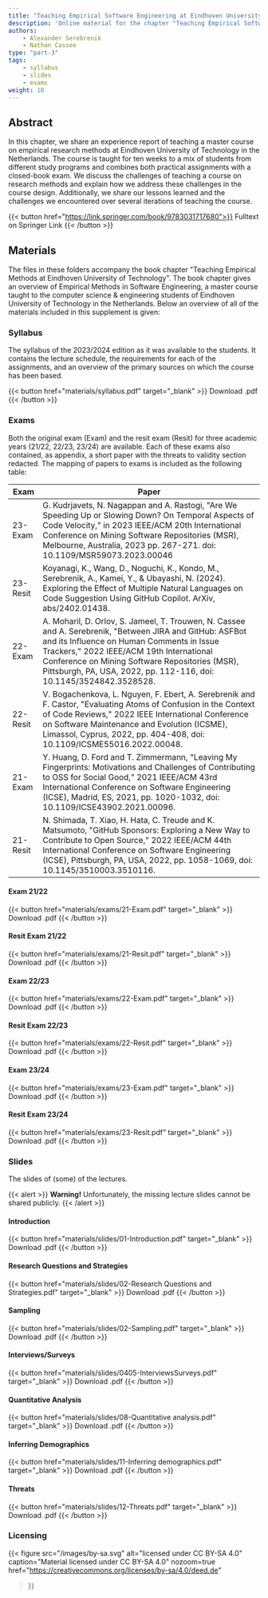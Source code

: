 ```yaml
---
title: "Teaching Empirical Software Engineering at Eindhoven University of Technology"
description: 'Online material for the chapter "Teaching Empirical Software Engineering at Eindhoven University of Technology"'
authors:
    - Alexander Serebrenik
    - Nathan Cassee
type: "part-3"
tags:
    - syllabus
    - slides
    - exams
weight: 10
---
```


## Abstract

In this chapter, we share an experience report of teaching a master course on empirical research methods at Eindhoven University of Technology in the Netherlands. The course is taught for ten weeks to a mix of students from different study programs and combines both practical assignments with a closed-book exam. We discuss the challenges of teaching a course on research methods and explain how we address these challenges in the course design. Additionally, we share our lessons learned and the challenges we encountered over several iterations of teaching the course.

{{< button href="https://link.springer.com/book/9783031717680">}}
Fulltext on Springer Link
{{< /button >}}

## Materials

The files in these folders accompany the book chapter "Teaching Empirical Methods at Eindhoven University of Technology". The book chapter gives an overview of Empirical Methods in Software Engineering, a master course taught to the computer science & engineering students of Eindhoven University of Technology in the Netherlands. Below an overview of all of the materials included in this supplement is given: 

### Syllabus

The syllabus of the 2023/2024 edition as it was available to the students. It contains the lecture schedule, the requirements for each of the assignments, and an overview of the primary sources on which the course has been based. 

{{< button href="materials/syllabus.pdf" target="_blank" >}}
Download .pdf
{{< /button >}}

### Exams

Both the original exam (Exam) and the resit exam (Resit) for three academic years (21/22, 22/23, 23/24) are available. Each of these exams also contained, as appendix, a short paper with the threats to validity section redacted. The mapping of papers to exams is included as the following table:

| Exam | Paper |
| --- | --- |
| 23-Exam | G. Kudrjavets, N. Nagappan and A. Rastogi, "Are We Speeding Up or Slowing Down? On Temporal Aspects of Code Velocity," in 2023 IEEE/ACM 20th International Conference on Mining Software Repositories (MSR), Melbourne, Australia, 2023 pp. 267-271. doi: 10.1109/MSR59073.2023.00046 |
| 23-Resit | Koyanagi, K., Wang, D., Noguchi, K., Kondo, M., Serebrenik, A., Kamei, Y., & Ubayashi, N. (2024). Exploring the Effect of Multiple Natural Languages on Code Suggestion Using GitHub Copilot. ArXiv, abs/2402.01438.|
| 22-Exam | A. Moharil, D. Orlov, S. Jameel, T. Trouwen, N. Cassee and A. Serebrenik, "Between JIRA and GitHub: ASFBot and its Influence on Human Comments in Issue Trackers," 2022 IEEE/ACM 19th International Conference on Mining Software Repositories (MSR), Pittsburgh, PA, USA, 2022, pp. 112-116, doi: 10.1145/3524842.3528528. |
| 22-Resit | V. Bogachenkova, L. Nguyen, F. Ebert, A. Serebrenik and F. Castor, "Evaluating Atoms of Confusion in the Context of Code Reviews," 2022 IEEE International Conference on Software Maintenance and Evolution (ICSME), Limassol, Cyprus, 2022, pp. 404-408, doi: 10.1109/ICSME55016.2022.00048. |
| 21-Exam | Y. Huang, D. Ford and T. Zimmermann, "Leaving My Fingerprints: Motivations and Challenges of Contributing to OSS for Social Good," 2021 IEEE/ACM 43rd International Conference on Software Engineering (ICSE), Madrid, ES, 2021, pp. 1020-1032, doi: 10.1109/ICSE43902.2021.00096. |
| 21-Resit| N. Shimada, T. Xiao, H. Hata, C. Treude and K. Matsumoto, "GitHub Sponsors: Exploring a New Way to Contribute to Open Source," 2022 IEEE/ACM 44th International Conference on Software Engineering (ICSE), Pittsburgh, PA, USA, 2022, pp. 1058-1069, doi: 10.1145/3510003.3510116. |

#### Exam 21/22

{{< button href="materials/exams/21-Exam.pdf" target="_blank" >}}
Download .pdf
{{< /button >}}

#### Resit Exam 21/22

{{< button href="materials/exams/21-Resit.pdf" target="_blank" >}}
Download .pdf
{{< /button >}}

#### Exam 22/23

{{< button href="materials/exams/22-Exam.pdf" target="_blank" >}}
Download .pdf
{{< /button >}}

#### Resit Exam 22/23

{{< button href="materials/exams/22-Resit.pdf" target="_blank" >}}
Download .pdf
{{< /button >}}

#### Exam 23/24

{{< button href="materials/exams/23-Exam.pdf" target="_blank" >}}
Download .pdf
{{< /button >}}

#### Resit Exam 23/24

{{< button href="materials/exams/23-Resit.pdf" target="_blank" >}}
Download .pdf
{{< /button >}}

### Slides

The slides of (some) of the lectures.

{{< alert >}}
**Warning!** Unfortunately, the missing lecture slides cannot be shared publicly.
{{< /alert >}}

#### Introduction

{{< button href="materials/slides/01-Introduction.pdf" target="_blank" >}}
Download .pdf
{{< /button >}}

#### Research Questions and Strategies

{{< button href="materials/slides/02-Research Questions and Strategies.pdf" target="_blank" >}}
Download .pdf
{{< /button >}}

#### Sampling

{{< button href="materials/slides/02-Sampling.pdf" target="_blank" >}}
Download .pdf
{{< /button >}}

#### Interviews/Surveys

{{< button href="materials/slides/0405-InterviewsSurveys.pdf" target="_blank" >}}
Download .pdf
{{< /button >}}

#### Quantitative Analysis

{{< button href="materials/slides/08-Quantitative analysis.pdf" target="_blank" >}}
Download .pdf
{{< /button >}}

#### Inferring Demographics

{{< button href="materials/slides/11-Inferring demographics.pdf" target="_blank" >}}
Download .pdf
{{< /button >}}

#### Threats

{{< button href="materials/slides/12-Threats.pdf" target="_blank" >}}
Download .pdf
{{< /button >}}

### Licensing

{{< figure
    src="/images/by-sa.svg"
    alt="licensed under CC BY-SA 4.0"
    caption="Material licensed under CC BY-SA 4.0"
    nozoom=true
    href="https://creativecommons.org/licenses/by-sa/4.0/deed.de"
>}}

